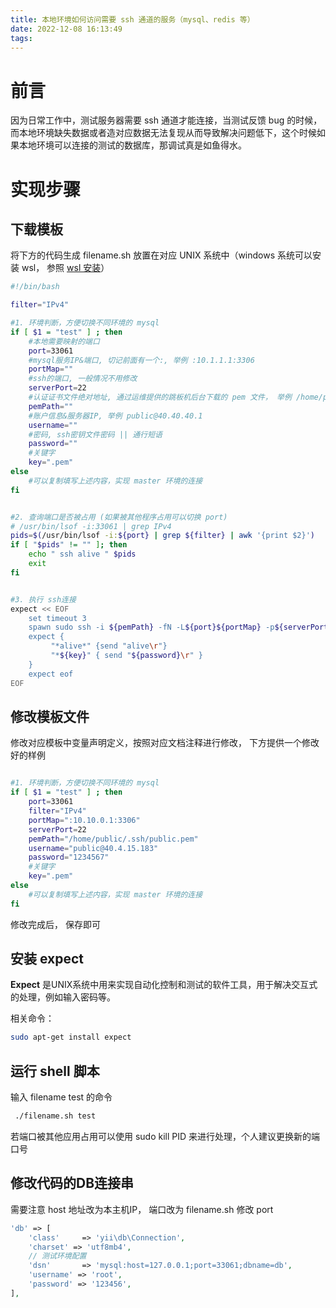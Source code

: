 ```yaml
---
title: 本地环境如何访问需要 ssh 通道的服务（mysql、redis 等）
date: 2022-12-08 16:13:49
tags:
---
```

# 前言
因为日常工作中，测试服务器需要 ssh 通道才能连接，当测试反馈 bug 的时候，而本地环境缺失数据或者造对应数据无法复现从而导致解决问题低下，这个时候如果本地环境可以连接的测试的数据库，那调试真是如鱼得水。


# 实现步骤
## 下载模板
将下方的代码生成 filename.sh 放置在对应 UNIX 系统中（windows 系统可以安装 wsl， 参照 [wsl 安装](https://blog.csdn.net/weixin_43832080/article/details/127385743)）

```bash
#!/bin/bash

filter="IPv4"

#1. 环境判断，方便切换不同环境的 mysql
if [ $1 = "test" ] ; then
	#本地需要映射的端口
	port=33061 
	#mysql服务IP&端口, 切记前面有一个:, 举例 :10.1.1.1:3306
	portMap=""
	#ssh的端口, 一般情况不用修改
	serverPort=22
	#认证证书文件绝对地址, 通过运维提供的跳板机后台下载的 pem 文件， 举例 /home/public/.ssh/public.pem
	pemPath=""
	#账户信息&服务器IP, 举例 public@40.40.40.1
	username=""
	#密码, ssh密钥文件密码 || 通行短语
	password=""
	#关键字
	key=".pem"
else
	#可以复制填写上述内容，实现 master 环境的连接
fi	


#2. 查询端口是否被占用 (如果被其他程序占用可以切换 port)
# /usr/bin/lsof -i:33061 | grep IPv4
pids=$(/usr/bin/lsof -i:${port} | grep ${filter} | awk '{print $2}') 
if [ "$pids" != "" ]; then	
	echo " ssh alive " $pids
	exit
fi 


#3. 执行 ssh连接
expect << EOF
	set timeout 3
	spawn sudo ssh -i ${pemPath} -fN -L${port}${portMap} -p${serverPort} ${username}
	expect {
		 "*alive*" {send "alive\r"}
		 "*${key}" { send "${password}\r" }	
	}
	expect eof
EOF
```


## 修改模板文件
修改对应模板中变量声明定义，按照对应文档注释进行修改， 下方提供一个修改好的样例


```bash

#1. 环境判断，方便切换不同环境的 mysql
if [ $1 = "test" ] ; then
	port=33061
	filter="IPv4"
	portMap=":10.10.0.1:3306"
	serverPort=22
	pemPath="/home/public/.ssh/public.pem"
	username="public@40.4.15.183"
	password="1234567"
	#关键字
	key=".pem"
else
    #可以复制填写上述内容，实现 master 环境的连接
fi 
```
修改完成后， 保存即可


## 安装 expect 
**Expect** 是UNIX系统中用来实现自动化控制和测试的软件工具，用于解决交互式的处理，例如输入密码等。

相关命令：
```bash
sudo apt-get install expect
```

## 运行 shell 脚本
输入 filename test 的命令
```bash
 ./filename.sh test
```
 若端口被其他应用占用可以使用 sudo kill PID 来进行处理，个人建议更换新的端口号


## 修改代码的DB连接串
需要注意 host 地址改为本主机IP， 端口改为 filename.sh 修改 port 

```php
'db' => [
    'class'     => 'yii\db\Connection',
    'charset' => 'utf8mb4',
    // 测试环境配置
    'dsn'       => 'mysql:host=127.0.0.1;port=33061;dbname=db',
    'username' => 'root',
    'password' => '123456',
],
```




